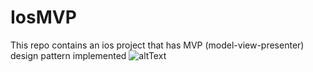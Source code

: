 # IosMVP
This repo contains an ios project that has MVP (model-view-presenter) design pattern implemented 
![altText](https://github.com/mdo91/IosMVP/blob/master/screenRecording.gif)

